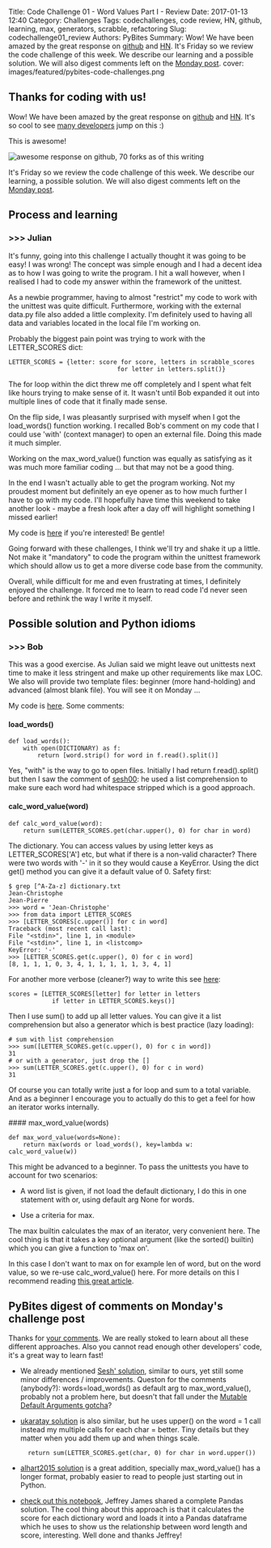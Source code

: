 Title: Code Challenge 01 - Word Values Part I - Review
Date: 2017-01-13 12:40
Category: Challenges
Tags: codechallenges, code review, HN, github, learning, max, generators, scrabble, refactoring
Slug: codechallenge01_review
Authors: PyBites
Summary: Wow! We have been amazed by the great response on [github](https://github.com/pybites/challenges) and [HN](https://news.ycombinator.com/item?id=13352447). It's Friday so we review the code challenge of this week. We describe our learning and a possible solution. We will also digest comments left on the [Monday post](http://pybit.es/codechallenge01.html).
cover: images/featured/pybites-code-challenges.png

## Thanks for coding with us!

Wow! We have been amazed by the great response on [github](https://github.com/pybites/challenges) and [HN](https://news.ycombinator.com/item?id=13352447). It's so cool to see [many developers](https://github.com/pybites/challenges/network/members) jump on this :) 

This is awesome!

![awesome response on github, 70 forks as of this writing]({filename}/images/awesome-response.png)

It's Friday so we review the code challenge of this week. We describe our learning, a possible solution. We will also digest comments left on the [Monday post](http://pybit.es/codechallenge01.html).

## Process and learning

### >>> Julian

It's funny, going into this challenge I actually thought it was going to be easy! I was wrong!
The concept was simple enough and I had a decent idea as to how I was going to write the program. I hit a wall however, when I realised I had to code my answer within the framework of the unittest. 

As a newbie programmer, having to almost "restrict" my code to work with the unittest was quite difficult.
Furthermore, working with the external data.py file also added a little complexity. I'm definitely used to having all data and variables located in the local file I'm working on.

Probably the biggest pain point was trying to work with the LETTER_SCORES dict:

~~~~
LETTER_SCORES = {letter: score for score, letters in scrabble_scores
                              for letter in letters.split()}
~~~~

The for loop within the dict threw me off completely and I spent what felt like hours trying to make sense of it. It wasn't until Bob expanded it out into multiple lines of code that it finally made sense.

On the flip side, I was pleasantly surprised with myself when I got the load_words() function working. I recalled Bob's comment on my code that I could use 'with' (context manager) to open an external file. Doing this made it much simpler.

Working on the max_word_value() function was equally as satisfying as it was much more familiar coding ... but that may not be a good thing.

In the end I wasn't actually able to get the program working. Not my proudest moment but definitely an eye opener as to how much further I have to go with my code. I'll hopefully have time this weekend to take another look - maybe a fresh look after a day off will highlight something I missed earlier!

My code is [here](https://github.com/hobojoe1848/challenges/tree/master/01) if you're interested! Be gentle!

Going forward with these challenges, I think we'll try and shake it up a little. Not make it "mandatory" to code the program within the unittest framework which should allow us to get a more diverse code base from the community.

Overall, while difficult for me and even frustrating at times, I definitely enjoyed the challenge. It forced me to learn to read code I'd never seen before and rethink the way I write it myself.

## Possible solution and Python idioms

### >>> Bob

This was a good exercise. As Julian said we might leave out unittests next time to make it less stringent and make up other requirements like max LOC. We also will provide two template files: beginner (more hand-holding) and advanced (almost blank file). You will see it on Monday ...

My code is [here](https://github.com/bbelderbos/challenges/blob/master/01/wordvalue.py). Some comments:

#### load_words()

	def load_words():
		with open(DICTIONARY) as f:
			return [word.strip() for word in f.read().split()]

Yes, "with" is the way to go to open files. Initially I had return f.read().split() but then I saw the comment of [sesh00](http://pybit.es/codechallenge01.html): he used a list comprehension to make sure each word had whitespace stripped which is a good approach.

#### calc_word_value(word)

	def calc_word_value(word):
		return sum(LETTER_SCORES.get(char.upper(), 0) for char in word)

The dictionary. You can access values by using letter keys as LETTER_SCORES['A'] etc, but what if there is a non-valid character? There were two words with '-' in it so they would cause a KeyError. Using the dict get() method you can give it a default value of 0. Safety first: 

	$ grep [^A-Za-z] dictionary.txt 
	Jean-Christophe
	Jean-Pierre
	>>> word = 'Jean-Christophe'
	>>> from data import LETTER_SCORES
	>>> [LETTER_SCORES[c.upper()] for c in word]
	Traceback (most recent call last):
	File "<stdin>", line 1, in <module>
	File "<stdin>", line 1, in <listcomp>
	KeyError: '-'
	>>> [LETTER_SCORES.get(c.upper(), 0) for c in word]
	[8, 1, 1, 1, 0, 3, 4, 1, 1, 1, 1, 1, 3, 4, 1]

For another more verbose (cleaner?) way to write this see [here](https://github.com/jrjames83/pybit-es-01/blob/master/01%20Scrabble%20Solution.ipynb):

	scores = [LETTER_SCORES[letter] for letter in letters 
				if letter in LETTER_SCORES.keys()]

Then I use sum() to add up all letter values. You can give it a list comprehension but also a generator which is best practice (lazy loading):

	# sum with list comprehension
	>>> sum([LETTER_SCORES.get(c.upper(), 0) for c in word])
	31
	# or with a generator, just drop the []
	>>> sum(LETTER_SCORES.get(c.upper(), 0) for c in word)
	31

Of course you can totally write just a for loop and sum to a total variable. And as a beginner I encourage you to actually do this to get a feel for how an iterator works internally.

#### max_word_value(words)

	def max_word_value(words=None):
		return max(words or load_words(), key=lambda w: calc_word_value(w))

This might be advanced to a beginner. To pass the unittests you have to account for two scenarios: 

* A word list is given, if not load the default dictionary, I do this in one statement with or, using default arg None for words.

* Use a criteria for max.

The max builtin calculates the max of an iterator, very convenient here. The cool thing is that it takes a key optional argument (like the sorted() builtin) which you can give a function to 'max on'. 

In this case I don't want to max on for example len of word, but on the word value, so we re-use calc_word_value() here. For more details on this I recommend reading [this great article](https://dbader.org/blog/python-min-max-and-nested-lists).

## PyBites digest of comments on Monday's challenge post

Thanks for [your comments](http://pybit.es/codechallenge01.html#disqus_thread). We are really stoked to learn about all these different approaches. Also you cannot read enough other developers' code, it's a great way to learn fast!

* We already mentioned [Sesh' solution](https://github.com/sesh/challenges/blob/master/01/wordvalue.py), similar to ours, yet still some minor differences / improvements. Queston for the comments (anybody?): words=load_words() as default arg to max_word_value(), probably not a problem here, but doesn't that fall under the [Mutable Default Arguments gotcha](http://docs.python-guide.org/en/latest/writing/gotchas/)?

* [ukaratay solution](https://github.com/ukaratay/challenges/blob/master/01/wordvalue.py) is also similar, but he uses upper() on the word = 1 call instead my multiple calls for each char = better. Tiny details but they matter when you add them up and when things scale.

		return sum(LETTER_SCORES.get(char, 0) for char in word.upper())

* [alhart2015 solution](https://github.com/alhart2015/challenges/blob/master/01/wordvalue.py) is a great addition, specially max_word_value() has a longer format, probably easier to read to people just starting out in Python.

* [check out this notebook](https://github.com/jrjames83/pybit-es-01/blob/master/01%20Scrabble%20Solution.ipynb), Jeffrey James shared a complete Pandas solution. The cool thing about this approach is that it calculates the score for each dictionary word and loads it into a Pandas dataframe which he uses to show us the relationship between word length and score, interesting. Well done and thanks Jeffrey!
